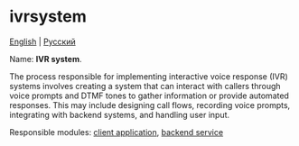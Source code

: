 # ivrsystem

[English](ivrsystem.md) | [Русский](ivrsystem.ru.md)

Name: **IVR system**.

The process responsible for implementing interactive voice response (IVR) systems involves creating a system that can interact with callers through voice prompts and DTMF tones to gather information or provide automated responses. 
This may include designing call flows, recording voice prompts, integrating with backend systems, and handling user input.

Responsible modules: [client application](../../frontend/adminclient.md), [backend service](../../backend/adminbackend.md)
